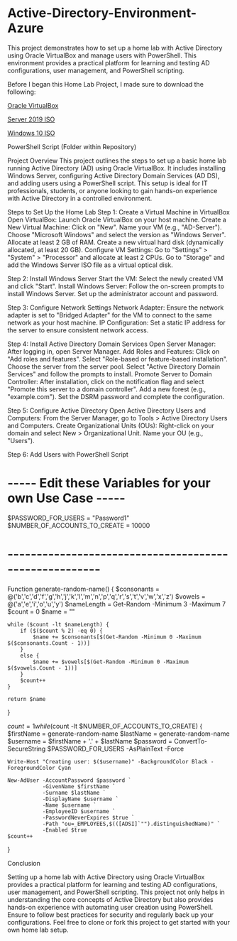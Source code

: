 # Active-Directory-Environment-Azure
This project demonstrates how to set up a home lab with Active Directory using Oracle VirtualBox and manage users with PowerShell. This environment provides a practical platform for learning and testing AD configurations, user management, and PowerShell scripting. 

Before I began this Home Lab Project, I made sure to download the following:

[Oracle VirtualBox](https://www.virtualbox.org/wiki/Downloads)


[Server 2019 ISO](https://www.microsoft.com/en-us/evalcenter/download-windows-server-2019)


[Windows 10 ISO](https://www.microsoft.com/en-us/software-download/windows10ISO)


PowerShell Script (Folder within Repository)


Project Overview
This project outlines the steps to set up a basic home lab running Active Directory (AD) using Oracle VirtualBox. It includes installing Windows Server, configuring Active Directory Domain Services (AD DS), and adding users using a PowerShell script. This setup is ideal for IT professionals, students, or anyone looking to gain hands-on experience with Active Directory in a controlled environment.

Steps to Set Up the Home Lab
Step 1: Create a Virtual Machine in VirtualBox
Open VirtualBox: Launch Oracle VirtualBox on your host machine.
Create a New Virtual Machine:
Click on "New".
Name your VM (e.g., "AD-Server").
Choose "Microsoft Windows" and select the version as "Windows Server".
Allocate at least 2 GB of RAM.
Create a new virtual hard disk (dynamically allocated, at least 20 GB).
Configure VM Settings:
Go to "Settings" > "System" > "Processor" and allocate at least 2 CPUs.
Go to "Storage" and add the Windows Server ISO file as a virtual optical disk.


Step 2: Install Windows Server
Start the VM: Select the newly created VM and click "Start".
Install Windows Server:
Follow the on-screen prompts to install Windows Server.
Set up the administrator account and password.


Step 3: Configure Network Settings
Network Adapter: Ensure the network adapter is set to "Bridged Adapter" for the VM to connect to the same network as your host machine.
IP Configuration: Set a static IP address for the server to ensure consistent network access.


Step 4: Install Active Directory Domain Services
Open Server Manager: After logging in, open Server Manager.
Add Roles and Features:
Click on "Add roles and features".
Select "Role-based or feature-based installation".
Choose the server from the server pool.
Select "Active Directory Domain Services" and follow the prompts to install.
Promote Server to Domain Controller:
After installation, click on the notification flag and select "Promote this server to a domain controller".
Add a new forest (e.g., "example.com").
Set the DSRM password and complete the configuration.


Step 5: Configure Active Directory
Open Active Directory Users and Computers: From the Server Manager, go to Tools > Active Directory Users and Computers.
Create Organizational Units (OUs):
Right-click on your domain and select New > Organizational Unit.
Name your OU (e.g., "Users").


Step 6: Add Users with PowerShell Script

# ----- Edit these Variables for your own Use Case ----- #
$PASSWORD_FOR_USERS = "Password1"
$NUMBER_OF_ACCOUNTS_TO_CREATE = 10000
# ------------------------------------------------------ #

Function generate-random-name() {
    $consonants = @('b','c','d','f','g','h','j','k','l','m','n','p','q','r','s','t','v','w','x','z')
    $vowels = @('a','e','i','o','u','y')
    $nameLength = Get-Random -Minimum 3 -Maximum 7
    $count = 0
    $name = ""

    while ($count -lt $nameLength) {
        if ($($count % 2) -eq 0) {
            $name += $consonants[$(Get-Random -Minimum 0 -Maximum $($consonants.Count - 1))]
        }
        else {
            $name += $vowels[$(Get-Random -Minimum 0 -Maximum $($vowels.Count - 1))]
        }
        $count++
    }

    return $name
}

$count = 1
while ($count -lt $NUMBER_OF_ACCOUNTS_TO_CREATE) {
    $firstName = generate-random-name
    $lastName = generate-random-name
    $username = $firstName + '.' + $lastName
    $password = ConvertTo-SecureString $PASSWORD_FOR_USERS -AsPlainText -Force

    Write-Host "Creating user: $($username)" -BackgroundColor Black -ForegroundColor Cyan
    
    New-AdUser -AccountPassword $password `
               -GivenName $firstName `
               -Surname $lastName `
               -DisplayName $username `
               -Name $username `
               -EmployeeID $username `
               -PasswordNeverExpires $true `
               -Path "ou=_EMPLOYEES,$(([ADSI]`"").distinguishedName)" `
               -Enabled $true
    $count++
}


Conclusion


Setting up a home lab with Active Directory using Oracle VirtualBox provides a practical platform for learning and testing AD configurations, user management, and PowerShell scripting. This project not only helps in understanding the core concepts of Active Directory but also provides hands-on experience with automating user creation using PowerShell. Ensure to follow best practices for security and regularly back up your configurations. Feel free to clone or fork this project to get started with your own home lab setup.
